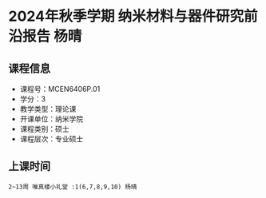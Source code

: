 # 2024年秋季学期 纳米材料与器件研究前沿报告 杨晴






## 课程信息

- 课程号：MCEN6406P.01
- 学分：3
- 教学类型：理论课
- 开课单位：纳米学院
- 课程类别：硕士
- 课程层次：专业硕士

## 上课时间

```
2~13周 唯真楼小礼堂 :1(6,7,8,9,10) 杨晴
```

